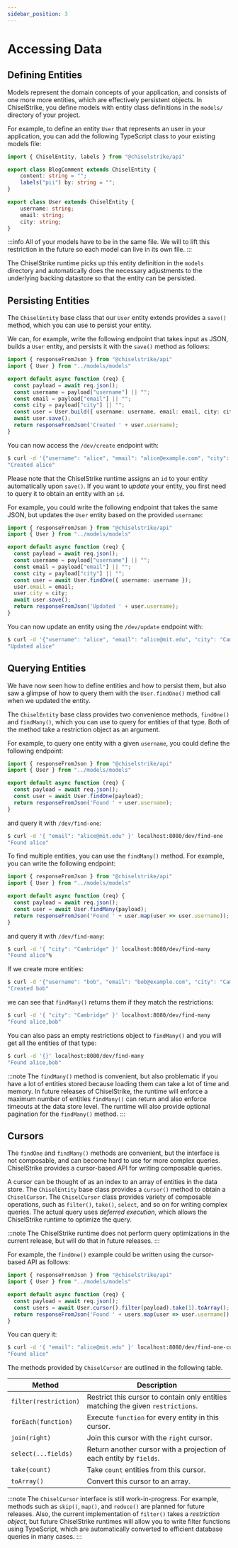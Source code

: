 ```yaml
---
sidebar_position: 3
---
```

# Accessing Data

## Defining Entities

Models represent the domain concepts of your application, and consists of one more more entities, which are effectively persistent objects.
In ChiselStrike, you define models with entity class definitions in the `models/` directory of your project.

For example, to define an entity `User` that represents an user in your application, you can add the following TypeScript class to your existing models file:

```typescript title="models/models.ts"
import { ChiselEntity, labels } from "@chiselstrike/api"

export class BlogComment extends ChiselEntity {
    content: string = "";
    labels("pii") by: string = "";
}

export class User extends ChiselEntity {
    username: string;
    email: string;
    city: string;
}
```

:::info
All of your models have to be in the same file. We will to lift this restriction
in the future so each model can live in its own file.
:::

The ChiselStrike runtime picks up this entity definition in the `models` directory and automatically does the necessary adjustments to the underlying backing datastore so that the entity can be persisted.

## Persisting Entities

The `ChiselEntity` base class that our `User` entity extends provides a `save()` method, which you can use to persist your entity.

We can, for example, write the following endpoint that takes input as JSON, builds a `User` entity, and persists it with the `save()` method as follows:

```typescript title="endpoints/create.ts"
import { responseFromJson } from "@chiselstrike/api"
import { User } from "../models/models"

export default async function (req) {
  const payload = await req.json();
  const username = payload["username"] || "";
  const email = payload["email"] || "";
  const city = payload["city"] || "";
  const user = User.build({ username: username, email: email, city: city });
  await user.save();
  return responseFromJson('Created ' + user.username);
}
```

You can now access the `/dev/create` endpoint with:

```bash
$ curl -d '{"username": "alice", "email": "alice@example.com", "city": "Cambridge" }' localhost:8080/dev/create
"Created alice"
```

Please note that the ChiselStrike runtime assigns an `id` to your entity automatically upon `save()`. If you want to _update_ your entity, you first need to query it to obtain an entity with an `id`.

For example, you could write the following endpoint that takes the same JSON, but updates the `User` entity based on the provided `username`:

```typescript title="endpoints/update.ts"
import { responseFromJson } from "@chiselstrike/api"
import { User } from "../models/models"

export default async function (req) {
  const payload = await req.json();
  const username = payload["username"] || "";
  const email = payload["email"] || "";
  const city = payload["city"] || "";
  const user = await User.findOne({ username: username });
  user.email = email;
  user.city = city;
  await user.save();
  return responseFromJson('Updated ' + user.username);
}
```

You can now update an entity using the `/dev/update` endpoint with:

```bash
$ curl -d '{"username": "alice", "email": "alice@mit.edu", "city": "Cambridge" }' localhost:8080/dev/update
"Updated alice"
```

## Querying Entities

We have now seen how to define entities and how to persist them, but also saw a glimpse of how to query them with the `User.findOne()` method call when we updated the entity.

The `ChiselEntity` base class provides two convenience methods, `findOne()` and `findMany()`, which you can use to query for entities of that type. Both of the method take a restriction object as an argument.

For example, to query one entity with a given `username`, you could define the following endpoint:

```typescript title="endpoints/find-one.ts"
import { responseFromJson } from "@chiselstrike/api"
import { User } from "../models/models"

export default async function (req) {
  const payload = await req.json();
  const user = await User.findOne(payload);
  return responseFromJson('Found ' + user.username);
}
```

and query it with `/dev/find-one`:

```bash
$ curl -d '{ "email": "alice@mit.edu" }' localhost:8080/dev/find-one
"Found alice"
```

To find multiple entities, you can use the `findMany()` method. For example, you can write the following endpoint:

```typescript title="endpoints/find-many.ts"
import { responseFromJson } from "@chiselstrike/api"
import { User } from "../models/models"

export default async function (req) {
  const payload = await req.json();
  const user = await User.findMany(payload);
  return responseFromJson('Found ' + user.map(user => user.username));
}
```

and query it with `/dev/find-many`:

```bash
$ curl -d '{ "city": "Cambridge" }' localhost:8080/dev/find-many
"Found alice"%
```

If we create more entities:

```bash
$ curl -d '{"username": "bob", "email": "bob@example.com", "city": "Cambridge" }' localhost:8080/dev/create
"Created bob"
```

we can see that `findMany()` returns them if they match the restrictions:

```bash
$ curl -d '{ "city": "Cambridge" }' localhost:8080/dev/find-many
"Found alice,bob"
```

You can also pass an empty restrictions object to `findMany()` and you will get all the entities of that type:

```bash
$ curl -d '{}' localhost:8080/dev/find-many
"Found alice,bob"
```

:::note
The `findMany()` method is convenient, but also problematic if you have a lot of
entities stored because loading them can take a lot of time and memory. In future
releases of ChiselStrike, the runtime will enforce a maximum number of entities
`findMany()` can return and also enforce timeouts at the data store level. The
runtime will also provide optional pagination for the `findMany()` method. 
:::

## Cursors

The `findOne` and `findMany()` methods are convenient, but the interface is not
composable, and can become hard to use for more complex queries. ChiselStrike
provides a cursor-based API for writing composable queries.

A cursor can be thought of as an index to an array of entities in the data store.
The `ChiselEntity` base class provides a `cursor()` method to obtain a `ChiselCursor`.
The `ChiselCursor` class provides variety of composable operations, such as `filter()`, `take()`, `select`, and so on for writing complex queries.
The actual query uses _deferred execution_, which allows the ChiselStrike runtime to optimize the query.

:::note
The ChiselStrike runtime does not perform query optimizations in the current release, but will do that in future releases.
:::

For example, the `findOne()` example could be written using the cursor-based API as follows:

```typescript title="endpoints/find-one-cursor.ts"
import { responseFromJson } from "@chiselstrike/api"
import { User } from "../models/models"

export default async function (req) {
  const payload = await req.json();
  const users = await User.cursor().filter(payload).take(1).toArray();
  return responseFromJson('Found ' + users.map(user => user.username));
}
```

You can query it:

```bash
$ curl -d '{ "email": "alice@mit.edu" }' localhost:8080/dev/find-one-cursor
"Found alice"
```

The methods provided by `ChiselCursor` are outlined in the following table.

| Method                | Description |
| --------------------- | ----------- |
| `filter(restriction)` | Restrict this cursor to contain only entities matching the given `restrictions`. |
| `forEach(function)`   | Execute `function` for every entity in this cursor. |
| `join(right)`         | Join this cursor with the `right` cursor. |
| `select(...fields)`   | Return another cursor with a projection of each entity by `fields`.      |
| `take(count)`         | Take `count` entities from this cursor. |
| `toArray()`           | Convert this cursor to an array.  |

:::note
The `ChiselCursor` interface is still work-in-progress. For example, methods such as `skip()`,  `map()`, and `reduce()` are planned for future releases.
Also, the current implementation of `filter()` takes a _restriction object_, but future ChiselStrike runtimes will allow you to write filter functions using TypeScript, which are automatically converted to efficient database queries in many cases.
:::
